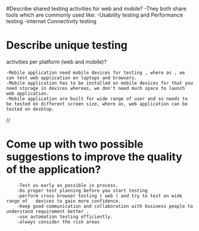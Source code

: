 
#Describe shared testing activities for web and mobile?
    -They both share tools which are commonly used like:
     -Usability testing and Performance testing
    -internet Connectivity testing

# Describe unique testing 
activities per platform (web and mobile)?
    
    -Mobile application need mobile devices for testing , where as , we can test web application on laptops and browsers.
    -Mobile application has to be installed on mobile devices for that you need storage in devices whereas, we don't need much space to launch web application.
    -Mobile application are built for wide range of user and so needs to be tested on different screen size, where as, web application can be tested on desktop.
//
# Come up with two possible suggestions to improve the quality of the application?
        -Test as early as possible in process.
        -Do proper test planning before you start testing 
        -perform cross browser testing ( web ) and try to test on wide range of   devices to gain more confidence.
        -Keep good communication and collaboration with business people to understand requirement better .
        -use automation testing efficiently.
        -always consider the risk areas 